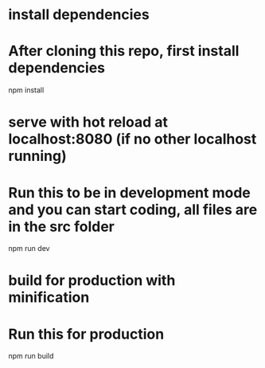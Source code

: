 # install dependencies
# After cloning this repo, first install dependencies

npm install

# serve with hot reload at localhost:8080 (if no other localhost running)
# Run this to be in development mode and you can start coding, all files are in the src folder

npm run dev

# build for production with minification
# Run this for production

npm run build